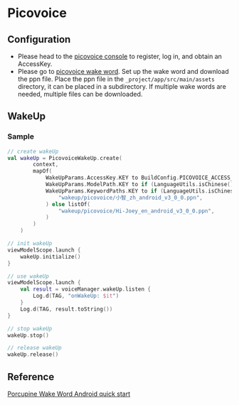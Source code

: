 # Picovoice

## Configuration

- Please head to the [picovoice console](https://console.picovoice.ai/) to register, log in, and obtain an AccessKey.
- Please go to [picovoice wake word](https://console.picovoice.ai/ppn). Set up the wake word and download the ppn file. Place the ppn file in the `_project/app/src/main/assets` directory, it can be placed in a subdirectory. If multiple wake words are needed, multiple files can be downloaded.

## WakeUp

### Sample

```kotlin
// create wakeUp
val wakeUp = PicovoiceWakeUp.create(
        context,
        mapOf(
            WakeUpParams.AccessKey.KEY to BuildConfig.PICOVOICE_ACCESS_KEY,
            WakeUpParams.ModelPath.KEY to if (LanguageUtils.isChinese()) "wakeup/picovoice/models/porcupine_params_zh.pv" else "",
            WakeUpParams.KeywordPaths.KEY to if (LanguageUtils.isChinese()) listOf(
                "wakeup/picovoice/小智_zh_android_v3_0_0.ppn",
            ) else listOf(
                "wakeup/picovoice/Hi-Joey_en_android_v3_0_0.ppn",
            )
        )
    )

// init wakeUp
viewModelScope.launch {
    wakeUp.initialize()
}

// use wakeUp
viewModelScope.launch {
    val result = voiceManager.wakeUp.listen {
        Log.d(TAG, "onWakeUp: $it")
    }
    Log.d(TAG, result.toString())
}

// stop wakeUp
wakeUp.stop()

// release wakeUp
wakeUp.release()
```

## Reference
[Porcupine Wake Word Android quick start](https://picovoice.ai/docs/quick-start/porcupine-android/)
